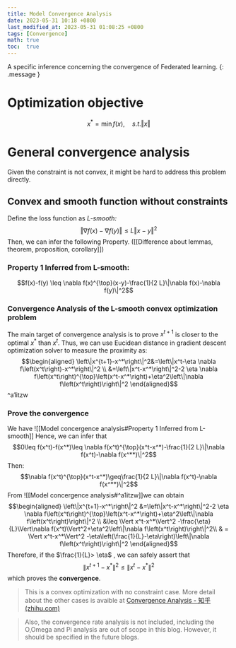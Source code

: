 ```yaml
---
title: Model Convergence Analysis
date: 2023-05-31 10:18 +0800
last_modified_at: 2023-05-31 01:08:25 +0800
tags: [Convergence]
math: true
toc:  true
---
```

A specific inference concerning the convergence of Federated learning.
{: .message }

# Optimization objective
$$x^*=\min f(x), \quad s.t. \Vert x\Vert$$
# General convergence analysis
Given the constraint is not convex, it might be hard to address this problem directly.
## Convex and smooth function without constraints
Define the loss function as *L-smooth:*
$$\Vert\nabla f(x)-\nabla f(y)\Vert\leq L\Vert x-y\Vert^2$$
Then, we can infer the following Property. ([[Difference about lemmas, theorem, proposition, corollary]])
### Property 1 Inferred from L-smooth: 
$$f(x)-f(y) \leq \nabla f(x)^{\top}(x-y)-\frac{1}{2 L}\|\nabla f(x)-\nabla f(y)\|^2$$
### Convergence Analysis of the L-smooth convex optimization problem
The main target of convergence analysis is to prove $x^{t+1}$ is closer to the optimal $x^*$ than $x^t$. 
Thus, we can use Eucidean distance in gradient descent optimization solver to measure the proximity as: 
$$\begin{aligned}
\left\|x^{t+1}-x^*\right\|^2&=\left\|x^t-\eta \nabla f\left(x^t\right)-x^*\right\|^2 \\
&=\left\|x^t-x^*\right\|^2-2 \eta \nabla f\left(x^t\right)^{\top}\left(x^t-x^*\right)+\eta^2\left\|\nabla f\left(x^t\right)\right\|^2
\end{aligned}$$^a1itzw
### Prove the convergence
We have ![[Model concergence analysis#Property 1 Inferred from L-smooth]] Hence, we can infer that 
$$0\leq f(x^t)-f(x^*)\leq \nabla f(x^t)^{\top}(x^t-x^*)-\frac{1}{2 L}\|\nabla f(x^t)-\nabla f(x^**)\|^2$$ Then: $$\nabla f(x^t)^{\top}(x^t-x^*)\geq\frac{1}{2 L}\|\nabla f(x^t)-\nabla f(x^**)\|^2$$From ![[Model concergence analysis#^a1itzw]]we can obtain $$\begin{aligned}
\left\|x^{t+1}-x^*\right\|^2
&=\left\|x^t-x^*\right\|^2-2 \eta \nabla f\left(x^t\right)^{\top}\left(x^t-x^*\right)+\eta^2\left\|\nabla f\left(x^t\right)\right\|^2 \\
&\leq \Vert x^t-x^*\Vert^2 -\frac{\eta}{L}\Vert\nabla f(x^t)\Vert^2+\eta^2\left\|\nabla f\left(x^t\right)\right\|^2\\
& = \Vert x^t-x^*\Vert^2 -\eta\left(\frac{1}{L}-\eta\right)\left\|\nabla f\left(x^t\right)\right\|^2
\end{aligned}$$ Therefore, if the $\frac{1}{L}> \eta$ , we can safely assert that $$\left\|x^{t+1}-x^*\right\|^2
\leq\left\|x^t-x^*\right\|^2$$which proves the **convergence**.

>This is a convex optimization with no constraint case. More detail about the other cases is avaible at [Convergence Analysis - 知乎 (zhihu.com)](https://zhuanlan.zhihu.com/p/412118471)


>Also, the convergence rate analysis is not included, including the O,Omega and Pi analysis are  out of scope in this blog. However, it should be specified in the future blogs.




